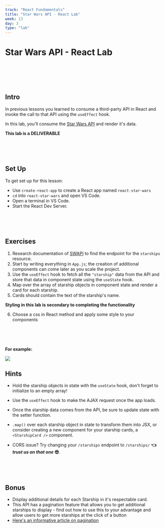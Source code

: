 ```yaml
---
track: "React Fundamentals"
title: "Star Wars API - React Lab"
week: 13
day: 3
type: "lab"
---
```



# Star Wars API - React Lab

<br>
<br>
<br>
<br>


## Intro

In previous lessons you learned to consume a third-party API in React and invoke the call to that API using the `useEffect` hook.
 
<!-- 2. Created a "service" module to organize `fetch` calls within. -->

In this lab, you'll consume the [Star Wars API](https://swapi.dev/) and render it's data.

**This lab is a DELIVERABLE**

<br>
<br>
<br>


## Set Up

To get set up for this lesson:

- Use `create-react-app` to create a React app named `react-star-wars`
- `cd` into `react-star-wars` and open VS Code.
- Open a terminal in VS Code.
- Start the React Dev Server.


<br>
<br>
<br>


## Exercises

1. Research documentation of [SWAPI](https://swapi.dev/documentation) to find the endpoint for the `starships` resource.
2. Start by writing everything in `App.js`; the creation of additional components can come later as you scale the project.
3. Use the `useEffect` hook to fetch all the `"starship"` data from the API and store that data in component state using the `useState` hook.
4. Map over the array of starship objects in component state and render a card for each starship. 
5. Cards should contain the text of the starship's name.  

**Styling in this lab is secondary to completing the functionality**

6. Choose a css in React method and apply some style to your components

<br>
<br>
<br>


**For example:**

<img src="https://i.imgur.com/VERV0nk.png">




## Hints

- Hold the starship objects in state with the `useState` hook, don't forget to initialize to an empty array!

- Use the `useEffect` hook to make the AJAX request once the app loads.

- Once the starship data comes from the API, be sure to update state with the setter function.

- `.map()` over each starship object in state to transform them into JSX, or consider creating a new component for your starship cards, a `<StarshipCard />` component.

- CORS issue? Try changing your `/starships` endpoint to `/starships/`  **👈 *trust us on that one* 😎**.



<br>
<br>
<br>



## Bonus

- Display additional details for each Starship in it's respectable card.
- This API has a pagination feature that allows you to get additional starships to display - find out how to use this to your advantage and allow users to get more starships at the click of a button
- [Here's an informative article on pagination](https://nordicapis.com/everything-you-need-to-know-about-api-pagination/)
